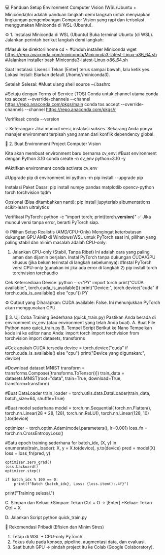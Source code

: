 💻 Panduan Setup Environment Computer Vision (WSL/Ubuntu + Miniconda)Ini adalah panduan langkah demi langkah untuk menyiapkan lingkungan pengembangan Computer Vision yang rapi dan terisolasi menggunakan Miniconda di WSL (Ubuntu).

⚙️ 1. Instalasi Miniconda di WSL (Ubuntu)
Buka terminal Ubuntu (di WSL). Jalankan perintah berikut langkah demi langkah:

#Masuk ke direktori home
cd ~
#Unduh installer Miniconda
wget https://repo.anaconda.com/miniconda/Miniconda3-latest-Linux-x86_64.sh
#Jalankan installer
bash Miniconda3-latest-Linux-x86_64.sh

Saat Instalasi:
Lisensi: Tekan [Enter] terus sampai bawah, lalu ketik yes.
Lokasi Install: Biarkan default (/home/<username>/miniconda3).

Setelah Selesai:
#Muat ulang shell
source ~/.bashrc

#Setuju dengan Terms of Service (TOS) Conda untuk channel utama
conda tos accept --override-channels --channel https://repo.anaconda.com/pkgs/main
conda tos accept --override-channels --channel https://repo.anaconda.com/pkgs/r

Verifikasi:
conda --version

💡 Keterangan: Jika muncul versi, instalasi sukses. Sekarang Anda punya manajer environment terpisah yang aman dari konflik dependency global.

🧩 2. Buat Environment Project Computer Vision

Kita akan membuat environment baru bernama cv_env:
#Buat environment dengan Python 3.10
conda create -n cv_env python=3.10 -y

#Aktifkan environment
conda activate cv_env

#Upgrade pip di environment ini
python -m pip install --upgrade pip

Instalasi Paket Dasar:
pip install numpy pandas matplotlib opencv-python torch torchvision tqdm

Opsional (Bisa ditambahkan nanti):
pip install jupyterlab albumentations scikit-learn ultralytics

Verifikasi PyTorch:
python -c "import torch; print(torch.__version__)"
✅ Jika muncul versi tanpa error, berarti PyTorch siap.


⚙️ Pilihan Setup Realistis (AMD/CPU-Only)
Mengingat keterbatasan dukungan GPU AMD di Windows/WSL untuk PyTorch saat ini, pilihan yang paling stabil dan minim masalah adalah CPU-only:
1. Jalankan CPU-only (Stabil, Tanpa Ribet)
Ini adalah cara yang paling aman dan dijamin berjalan. Instal PyTorch tanpa dukungan CUDA/GPU khusus (jika belum terinstal di langkah sebelumnya):
#Instal PyTorch versi CPU-only (gunakan ini jika ada error di langkah 2)
pip install torch torchvision torchaudio

Cek Ketersediaan Device:
python - <<'PY'
import torch
print("CUDA available:", torch.cuda_is_available())
print("Device:", torch.device("cuda" if torch.cuda_is_available() else "cpu"))
PY

⚙️ Output yang Diharapkan: CUDA available: False. Ini menunjukkan PyTorch akan menggunakan CPU.


🚀 3. Uji Coba Training Sederhana (quick_train.py)
Pastikan Anda berada di environment cv_env (atau environment yang telah Anda buat).
A. Buat File Python
nano quick_train.py
B. Tempel Script Berikut ke Nano
Tempelkan kode ini ke editor nano Anda:
import torch
import torchvision
from torchvision import datasets, transforms

#Cek apakah CUDA tersedia
device = torch.device("cuda" if torch.cuda_is_available() else "cpu")
print("Device yang digunakan:", device)

#Download dataset MNIST
transform = transforms.Compose([transforms.ToTensor()])
train_data = datasets.MNIST(root="data", train=True, download=True, transform=transform)

#Buat DataLoader
train_loader = torch.utils.data.DataLoader(train_data, batch_size=64, shuffle=True)

#Buat model sederhana
model = torch.nn.Sequential(
    torch.nn.Flatten(),
    torch.nn.Linear(28 * 28, 128),
    torch.nn.ReLU(),
    torch.nn.Linear(128, 10)
).to(device)

optimizer = torch.optim.Adam(model.parameters(), lr=0.001)
loss_fn = torch.nn.CrossEntropyLoss()

#Satu epoch training sederhana
for batch_idx, (X, y) in enumerate(train_loader):
    X, y = X.to(device), y.to(device)
    pred = model(X)
    loss = loss_fn(pred, y)

    optimizer.zero_grad()
    loss.backward()
    optimizer.step()

    if batch_idx % 100 == 0:
        print(f"Batch {batch_idx}, Loss: {loss.item():.4f}")

print("Training selesai.")


C. Simpan dan Keluar
*Simpan: Tekan Ctrl + O -> [Enter]
*Keluar: Tekan Ctrl + X

D. Jalankan Script
python quick_train.py

🧠 Rekomendasi Pribadi (Efisien dan Minim Stres)
1. Tetap di WSL + CPU-only PyTorch.
2. Fokus dulu pada konsep, pipeline, augmentasi data, dan evaluasi.
3. Saat butuh GPU $\rightarrow$ pindah project itu ke Colab (Google Colaboratory).
